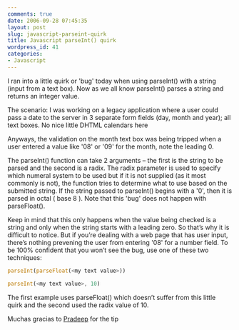 ```yaml
---
comments: true
date: 2006-09-28 07:45:35
layout: post
slug: javascript-parseint-quirk
title: Javascript parseInt() quirk
wordpress_id: 41
categories:
- Javascript
---
```


I ran into a little quirk or 'bug' today when using parseInt() with a string (input from a text box). Now as we all know parseInt() parses a string and returns an integer value.

The scenario: I was working on a legacy application where a user could pass a date to the server in 3 separate form fields (day, month and year); all text boxes. No nice little DHTML calendars here 

Anyways, the validation on the month text box was being tripped when a user entered a value like '08' or '09' for the month, note the leading 0.

The parseInt() function can take 2 arguments – the first is the string to be parsed and the second is a radix. The radix parameter is used to specify which numeral system to be used but if it is not supplied (as it most commonly is not), the function tries to determine what to use based on the submitted string. If the string passed to parseInt() begins with a '0', then it is parsed in octal ( base 8 ). Note that this 'bug' does not happen with parseFloat().

Keep in mind that this only happens when the value being checked is a string and only when the string starts with a leading zero. So that’s why it is difficult to notice. But if you’re dealing with a web page that has user input, there’s nothing prevening the user from entering '08' for a number field. To be 100% confident that you won’t see the bug, use one of these two techniques:

``` javascript
parseInt(parseFloat(<my text value>))

parseInt(<my text value>, 10)
```

The first example uses parseFloat() which doesn’t suffer from this little quirk and the second used the radix value of 10.

Muchas gracias to [Pradeep](http://www.go4expert.com/forums/showthread.php?t=857) for the tip
